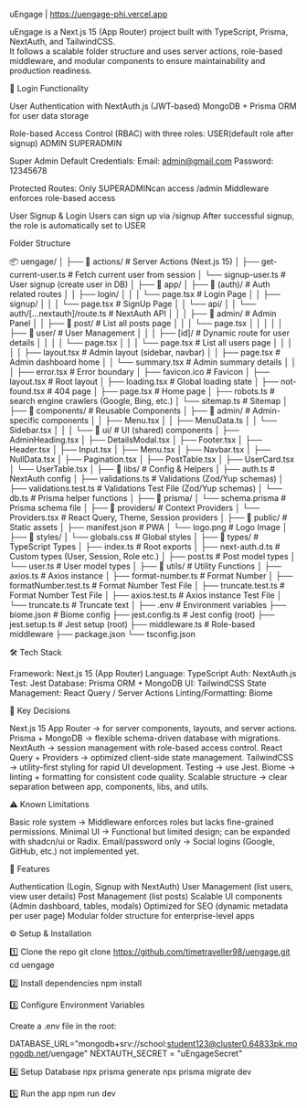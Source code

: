 
uEngage | https://uengage-phi.vercel.app

uEngage is a Next.js 15 (App Router) project built with TypeScript, Prisma, NextAuth, and TailwindCSS.  
It follows a scalable folder structure and uses server actions, role-based middleware, and modular components to ensure maintainability and production readiness.

🔑 Login Functionality

User Authentication with NextAuth.js (JWT-based)
MongoDB + Prisma ORM for user data storage

Role-based Access Control (RBAC) with three roles:
  USER(default role after signup)
  ADMIN
  SUPERADMIN

Super Admin Default Credentials:
  Email: admin@gmail.com
  Password: 12345678

Protected Routes:
  Only SUPERADMINcan access /admin
  Middleware enforces role-based access

User Signup & Login
  Users can sign up via /signup
  After successful signup, the role is automatically set to USER


Folder Structure

📦 uengage/
│
├── 📂 actions/                      # Server Actions (Next.js 15)
│   ├── get-current-user.ts           # Fetch current user from session
│   └── signup-user.ts                # User signup (create user in DB)
│
├── 📂 app/
│   ├── 📂 (auth)/                    # Auth related routes
│   │   ├── login/
│   │   │   └── page.tsx              # Login Page
│   │   ├── signup/
│   │   │   └── page.tsx              # SignUp Page
│   │   └── api/
│   │       └── auth/[...nextauth]/route.ts   # NextAuth API
│   │
│   ├── 📂 admin/                     # Admin Panel
│   │   ├── 📂 post/                  # List all posts page
│   │   │   └── page.tsx
│   │   │
│   │   ├── 📂 user/                  # User Management
│   │   │   ├── [id]/                 # Dynamic route for user details
│   │   │   │   └── page.tsx
│   │   │   └── page.tsx              # List all users page
│   │   │
│   │   ├── layout.tsx                # Admin layout (sidebar, navbar)
│   │   ├── page.tsx                  # Admin dashboard home
│   │   └── summary.tsx               # Admin summary details
│   │
│   ├── error.tsx                     # Error boundary
│   ├── favicon.ico                   # Favicon
│   ├── layout.tsx                    # Root layout
│   ├── loading.tsx                   # Global loading state
│   ├── not-found.tsx                 # 404 page
│   ├── page.tsx                      # Home page
│   ├── robots.ts                    # search engine crawlers (Google, Bing, etc.)
│   └── sitemap.ts                    # Sitemap
│
├── 📂 components/                    # Reusable Components
│   ├── 📂 admin/                     # Admin-specific components
│   │   ├── Menu.tsx
│   │   ├── MenuData.ts
│   │   └── Sidebar.tsx
│   │
│   └── 📂 ui/                        # UI (shared) components
│       ├── AdminHeading.tsx
│       ├── DetailsModal.tsx
│       ├── Footer.tsx
│       ├── Header.tsx
│       ├── Input.tsx
│       ├── Menu.tsx
│       ├── Navbar.tsx
│       ├── NullData.tsx
│       ├── Pagination.tsx
│       ├── PostTable.tsx
│       ├── UserCard.tsx
│       └── UserTable.tsx
│
├── 📂 libs/                          # Config & Helpers
│   ├── auth.ts                       # NextAuth config
│   ├── validations.ts                # Validations (Zod/Yup schemas)
│   ├── validations.test.ts           # Validations Test File (Zod/Yup schemas)
│   └── db.ts                         # Prisma helper functions
│
├── 📂 prisma/
│   └── schema.prisma                 # Prisma schema file
│
├── 📂 providers/                     # Context Providers
│   └── Providers.tsx                 # React Query, Theme, Session providers
│
├── 📂 public/                        # Static assets
│   ├── manifest.json                 # PWA
│   └── logo.png                      # Logo Image
│
├── 📂 styles/
│   └── globals.css                   # Global styles
│
├── 📂 types/                         # TypeScript Types
│   ├── index.ts                      # Root exports
│   ├── next-auth.d.ts                # Custom types (User, Session, Role etc.)
│   ├── post.ts                       # Post model types
│   └── user.ts                       # User model types
│
├── 📂 utils/                         # Utility Functions
│   ├── axios.ts                      # Axios instance
│   ├── format-number.ts              # Format Number
│   ├── formatNumber.test.ts          # Format Number Test File
│   ├── truncate.test.ts              # Format Number Test File
│   ├── axios.test.ts                 # Axios instance Test File
│   └── truncate.ts                   # Truncate text
│
├── .env                              # Environment variables
├── biome.json                        # Biome config
├── jest.config.ts                   # Jest config (root)
├── jest.setup.ts                    # Jest setup (root)
├── middleware.ts                     # Role-based middleware
├── package.json
└── tsconfig.json

🛠️ Tech Stack

Framework: Next.js 15 (App Router)
Language: TypeScript
Auth: NextAuth.js
Test: Jest
Database: Prisma ORM + MongoDB
UI: TailwindCSS
State Management: React Query / Server Actions
Linting/Formatting: Biome

🔑 Key Decisions

Next.js 15 App Router → for server components, layouts, and server actions.
Prisma + MongoDB → flexible schema-driven database with migrations.
NextAuth → session management with role-based access control.
React Query + Providers → optimized client-side state management.
TailwindCSS → utility-first styling for rapid UI development.
Testing → use Jest.
Biome → linting + formatting for consistent code quality.
Scalable structure → clear separation between app, components, libs, and utils.


⚠️ Known Limitations

Basic role system → Middleware enforces roles but lacks fine-grained permissions.
Minimal UI → Functional but limited design; can be expanded with shadcn/ui or Radix.
Email/password only → Social logins (Google, GitHub, etc.) not implemented yet.


🚀 Features

Authentication (Login, Signup with NextAuth)
User Management (list users, view user details)
Post Management (list posts)
Scalable UI components (Admin dashboard, tables, modals)
Optimized for SEO (dynamic metadata per user page)
Modular folder structure for enterprise-level apps

⚙️ Setup & Installation

1️⃣ Clone the repo
git clone https://github.com/timetraveller98/uengage.git
cd uengage

2️⃣ Install dependencies
npm install

3️⃣ Configure Environment Variables

Create a .env file in the root:

DATABASE_URL="mongodb+srv://school:student123@cluster0.64833pk.mongodb.net/uengage"
NEXTAUTH_SECRET = "uEngageSecret"

4️⃣ Setup Database
npx prisma generate
npx prisma migrate dev

5️⃣ Run the app
npm run dev
